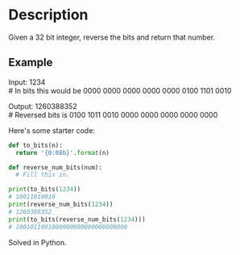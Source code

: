 # Description

Given a 32 bit integer, reverse the bits and return that number.

## Example

Input: 1234  
\# In bits this would be 0000 0000 0000 0000 0000 0100 1101 0010

Output: 1260388352  
\# Reversed bits is 0100 1011 0010 0000 0000 0000 0000 0000

Here's some starter code:

```python
def to_bits(n):
  return '{0:08b}'.format(n)

def reverse_num_bits(num):
  # Fill this in.

print(to_bits(1234))
# 10011010010
print(reverse_num_bits(1234))
# 1260388352
print(to_bits(reverse_num_bits(1234)))
# 1001011001000000000000000000000
```

Solved in Python.
